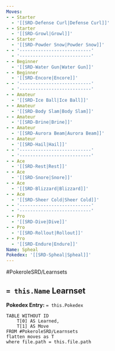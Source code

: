 ```yaml
---
Moves:
- - Starter
  - '[[SRD-Defense Curl|Defense Curl]]'
- - Starter
  - '[[SRD-Growl|Growl]]'
- - Starter
  - '[[SRD-Powder Snow|Powder Snow]]'
- - '---------------------------'
  - '---------------------------'
- - Beginner
  - '[[SRD-Water Gun|Water Gun]]'
- - Beginner
  - '[[SRD-Encore|Encore]]'
- - '---------------------------'
  - '---------------------------'
- - Amateur
  - '[[SRD-Ice Ball|Ice Ball]]'
- - Amateur
  - '[[SRD-Body Slam|Body Slam]]'
- - Amateur
  - '[[SRD-Brine|Brine]]'
- - Amateur
  - '[[SRD-Aurora Beam|Aurora Beam]]'
- - Amateur
  - '[[SRD-Hail|Hail]]'
- - '---------------------------'
  - '---------------------------'
- - Ace
  - '[[SRD-Rest|Rest]]'
- - Ace
  - '[[SRD-Snore|Snore]]'
- - Ace
  - '[[SRD-Blizzard|Blizzard]]'
- - Ace
  - '[[SRD-Sheer Cold|Sheer Cold]]'
- - '---------------------------'
  - '---------------------------'
- - Pro
  - '[[SRD-Dive|Dive]]'
- - Pro
  - '[[SRD-Rollout|Rollout]]'
- - Pro
  - '[[SRD-Endure|Endure]]'
Name: Spheal
Pokedex: '[[SRD-Spheal|Spheal]]'
---
```


#PokeroleSRD/Learnsets

## `= this.Name` Learnset

**Pokedex Entry:** `= this.Pokedex`

```dataview
TABLE WITHOUT ID
    T[0] AS Learned,
    T[1] AS Move
FROM #PokeroleSRD/Learnsets
flatten moves as T
where file.path = this.file.path
```
